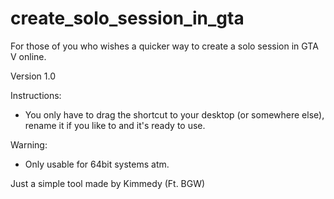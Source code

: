 # create_solo_session_in_gta
For those of you who wishes a quicker way to create a solo session in GTA V online.


Version 1.0 


Instructions:
- You only have to drag the shortcut to your desktop (or somewhere else), rename it if you like to and it's ready to use.

Warning:
- Only usable for 64bit systems atm.


Just a simple tool made by Kimmedy (Ft. BGW)
